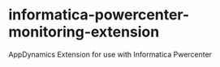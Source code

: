 # informatica-powercenter-monitoring-extension
AppDynamics Extension for use with Informatica Pwercenter
